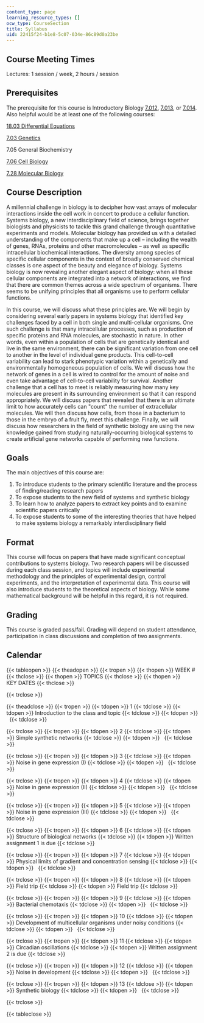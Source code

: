 ```yaml
---
content_type: page
learning_resource_types: []
ocw_type: CourseSection
title: Syllabus
uid: 22415f24-b1e8-5c07-034e-86c89d0a23be
---
```


Course Meeting Times
--------------------

Lectures: 1 session / week, 2 hours / session

Prerequisites
-------------

The prerequisite for this course is Introductory Biology [7.012](/courses/7-012-introduction-to-biology-fall-2004), [7.013](/courses/7-013-introductory-biology-spring-2006), or [7.014](/courses/7-014-introductory-biology-spring-2005). Also helpful would be at least one of the following courses:

[18.03 Differential Equations](/courses/18-03-differential-equations-spring-2010)

[7.03 Genetics](/courses/7-03-genetics-fall-2004)

7.05 General Biochemistry

[7.06 Cell Biology](/courses/7-06-cell-biology-spring-2007)

[7.28 Molecular Biology](/courses/7-28-molecular-biology-spring-2005)

Course Description
------------------

A millennial challenge in biology is to decipher how vast arrays of molecular interactions inside the cell work in concert to produce a cellular function. Systems biology, a new interdisciplinary field of science, brings together biologists and physicists to tackle this grand challenge through quantitative experiments and models. Molecular biology has provided us with a detailed understanding of the components that make up a cell – including the wealth of genes, RNAs, proteins and other macromolecules – as well as specific intracellular biochemical interactions. The diversity among species of specific cellular components in the context of broadly conserved chemical classes is one aspect of the beauty and elegance of biology. Systems biology is now revealing another elegant aspect of biology: when all these cellular components are integrated into a network of interactions, we find that there are common themes across a wide spectrum of organisms. There seems to be unifying principles that all organisms use to perform cellular functions.

In this course, we will discuss what these principles are. We will begin by considering several early papers in systems biology that identified key challenges faced by a cell in both single and multi-cellular organisms. One such challenge is that many intracellular processes, such as production of specific proteins and RNA molecules, are stochastic in nature. In other words, even within a population of cells that are genetically identical and live in the same environment, there can be significant variation from one cell to another in the level of individual gene products. This cell-to-cell variability can lead to stark phenotypic variation within a genetically and environmentally homogeneous population of cells. We will discuss how the network of genes in a cell is wired to control for the amount of noise and even take advantage of cell-to-cell variability for survival. Another challenge that a cell has to meet is reliably measuring how many key molecules are present in its surrounding environment so that it can respond appropriately. We will discuss papers that revealed that there is an ultimate limit to how accurately cells can "count" the number of extracellular molecules. We will then discuss how cells, from those in a bacterium to those in the embryo of a fruit fly, meet this challenge. Finally, we will discuss how researchers in the field of synthetic biology are using the new knowledge gained from studying naturally-occurring biological systems to create artificial gene networks capable of performing new functions.

Goals
-----

The main objectives of this course are:

1.  To introduce students to the primary scientific literature and the process of finding/reading research papers
2.  To expose students to the new field of systems and synthetic biology
3.  To learn how to analyze papers to extract key points and to examine scientific papers critically
4.  To expose students to some of the interesting theories that have helped to make systems biology a remarkably interdisciplinary field

Format
------

This course will focus on papers that have made significant conceptual contributions to systems biology. Two research papers will be discussed during each class session, and topics will include experimental methodology and the principles of experimental design, control experiments, and the interpretation of experimental data. This course will also introduce students to the theoretical aspects of biology. While some mathematical background will be helpful in this regard, it is not required.

Grading
-------

This course is graded pass/fail. Grading will depend on student attendance, participation in class discussions and completion of two assignments.

Calendar
--------

{{< tableopen >}}
{{< theadopen >}}
{{< tropen >}}
{{< thopen >}}
WEEK #
{{< thclose >}}
{{< thopen >}}
TOPICS
{{< thclose >}}
{{< thopen >}}
KEY DATES
{{< thclose >}}

{{< trclose >}}

{{< theadclose >}}
{{< tropen >}}
{{< tdopen >}}
1
{{< tdclose >}}
{{< tdopen >}}
Introduction to the class and topic
{{< tdclose >}}
{{< tdopen >}}
 
{{< tdclose >}}

{{< trclose >}}
{{< tropen >}}
{{< tdopen >}}
2
{{< tdclose >}}
{{< tdopen >}}
Simple synthetic networks
{{< tdclose >}}
{{< tdopen >}}
 
{{< tdclose >}}

{{< trclose >}}
{{< tropen >}}
{{< tdopen >}}
3
{{< tdclose >}}
{{< tdopen >}}
Noise in gene expression (I)
{{< tdclose >}}
{{< tdopen >}}
 
{{< tdclose >}}

{{< trclose >}}
{{< tropen >}}
{{< tdopen >}}
4
{{< tdclose >}}
{{< tdopen >}}
Noise in gene expression (II)
{{< tdclose >}}
{{< tdopen >}}
 
{{< tdclose >}}

{{< trclose >}}
{{< tropen >}}
{{< tdopen >}}
5
{{< tdclose >}}
{{< tdopen >}}
Noise in gene expression (III)
{{< tdclose >}}
{{< tdopen >}}
 
{{< tdclose >}}

{{< trclose >}}
{{< tropen >}}
{{< tdopen >}}
6
{{< tdclose >}}
{{< tdopen >}}
Structure of biological networks
{{< tdclose >}}
{{< tdopen >}}
Written assignment 1 is due
{{< tdclose >}}

{{< trclose >}}
{{< tropen >}}
{{< tdopen >}}
7
{{< tdclose >}}
{{< tdopen >}}
Physical limits of gradient and concentration sensing
{{< tdclose >}}
{{< tdopen >}}
 
{{< tdclose >}}

{{< trclose >}}
{{< tropen >}}
{{< tdopen >}}
8
{{< tdclose >}}
{{< tdopen >}}
Field trip
{{< tdclose >}}
{{< tdopen >}}
Field trip
{{< tdclose >}}

{{< trclose >}}
{{< tropen >}}
{{< tdopen >}}
9
{{< tdclose >}}
{{< tdopen >}}
Bacterial chemotaxis
{{< tdclose >}}
{{< tdopen >}}
 
{{< tdclose >}}

{{< trclose >}}
{{< tropen >}}
{{< tdopen >}}
10
{{< tdclose >}}
{{< tdopen >}}
Development of multicellular organisms under noisy conditions
{{< tdclose >}}
{{< tdopen >}}
 
{{< tdclose >}}

{{< trclose >}}
{{< tropen >}}
{{< tdopen >}}
11
{{< tdclose >}}
{{< tdopen >}}
Circadian oscillations
{{< tdclose >}}
{{< tdopen >}}
Written assignment 2 is due
{{< tdclose >}}

{{< trclose >}}
{{< tropen >}}
{{< tdopen >}}
12
{{< tdclose >}}
{{< tdopen >}}
Noise in development
{{< tdclose >}}
{{< tdopen >}}
 
{{< tdclose >}}

{{< trclose >}}
{{< tropen >}}
{{< tdopen >}}
13
{{< tdclose >}}
{{< tdopen >}}
Synthetic biology
{{< tdclose >}}
{{< tdopen >}}
 
{{< tdclose >}}

{{< trclose >}}

{{< tableclose >}}